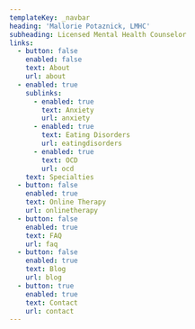 ```yaml
---
templateKey: _navbar
heading: 'Mallorie Potaznick, LMHC'
subheading: Licensed Mental Health Counselor
links:
  - button: false
    enabled: false
    text: About
    url: about
  - enabled: true
    sublinks:
      - enabled: true
        text: Anxiety
        url: anxiety
      - enabled: true
        text: Eating Disorders
        url: eatingdisorders
      - enabled: true
        text: OCD
        url: ocd
    text: Specialties
  - button: false
    enabled: true
    text: Online Therapy
    url: onlinetherapy
  - button: false
    enabled: true
    text: FAQ
    url: faq
  - button: false
    enabled: true
    text: Blog
    url: blog
  - button: true
    enabled: true
    text: Contact
    url: contact
---
```


